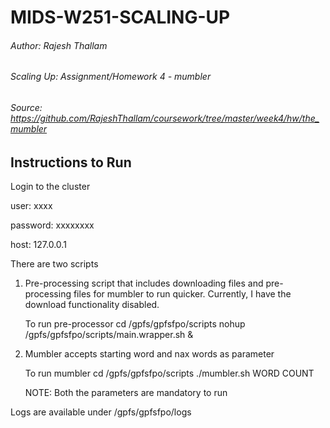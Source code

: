 # MIDS-W251-SCALING-UP

###### Author: Rajesh Thallam
###### Scaling Up: Assignment/Homework 4 - mumbler
###### Source: https://github.com/RajeshThallam/coursework/tree/master/week4/hw/the_mumbler 

## Instructions to Run
Login to the cluster

user: xxxx

password: xxxxxxxx

host: 127.0.0.1

There are two scripts
1. Pre-processing script that includes downloading files and pre-processing files for mumbler to run quicker.
    Currently, I have the download functionality disabled.
    
    To run pre-processor
      cd /gpfs/gpfsfpo/scripts
      nohup /gpfs/gpfsfpo/scripts/main.wrapper.sh &

2. Mumbler accepts starting word and nax words as parameter
    
    To run mumbler
      cd /gpfs/gpfsfpo/scripts
      ./mumbler.sh WORD COUNT
      
      NOTE: Both the parameters are mandatory to run

Logs are available under /gpfs/gpfsfpo/logs